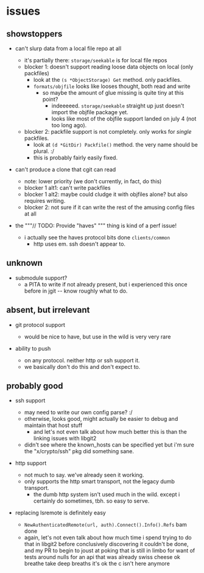 issues
======

showstoppers
------------

- can't slurp data from a local file repo at all
  - it's partially there: `storage/seekable` is for local file repos
  - blocker 1: doesn't support reading loose data objects on local (only packfiles)
    - look at the `(s *ObjectStorage) Get` method.  only packfiles.
    - `formats/objfile` looks like looses thought, both read and write
      - so maybe the amount of glue missing is quite tiny at this point?
        - indeeeeed.  `storage/seekable` straight up just doesn't import the objfile package yet.
        - looks like most of the objfile support landed on july 4 (not too long ago).
  - blocker 2: packfile support is not completely.  only works for *single* packfiles.
    - look at `(d *GitDir) Packfile()` method.  the very name should be plural.  :/
    - this is probably fairly easily fixed.

- can't produce a clone that cgit can read
  - note: lower priority (we don't currently, in fact, do this)
  - blocker 1 alt1: can't write packfiles
  - blocker 1 alt2: maybe could cludge it with objfiles alone?  but also requires writing.
  - blocker 2: not sure if it can write the rest of the amusing config files at all

- the """// TODO: Provide "haves" """ thing is kind of a perf issue!
  - i actually see the haves protocol bits done `clients/common`
    - http uses em.  ssh doesn't appear to.


unknown
-------

- submodule support?
  - a PITA to write if not already present, but i experienced this once before in jgit -- know roughly what to do.


absent, but irrelevant
----------------------

- git protocol support
  - would be nice to have, but use in the wild is very very rare

- ability to push
  - on any protocol.  neither http or ssh support it.
  - we basically don't do this and don't expect to.


probably good
-------------

- ssh support
  - may need to write our own config parse? :/
  - otherwise, looks good, might actually be easier to debug and maintain that host stuff
    - and let's not even talk about how much better this is than the linking issues with libgit2
  - didn't see where the known_hosts can be specified yet but i'm sure the "x/crypto/ssh" pkg did something sane.
- http support
  - not much to say.  we've already seen it working.
  - only supports the http smart transport, not the legacy dumb transport.
    - the dumb http system isn't used much in the wild.  except i certainly do sometimes, tbh.  so easy to serve.

- replacing lsremote is definitely easy
  - `NewAuthenticatedRemote(url, auth).Connect().Info().Refs` bam done
  - again, let's not even talk about how much time i spend trying to do that in libgit2 before conclusively discovering it couldn't be done, and my PR to begin to joust at poking that is still in limbo for want of tests around nulls for an api that was already swiss cheese ok breathe take deep breaths it's ok the c isn't here anymore
